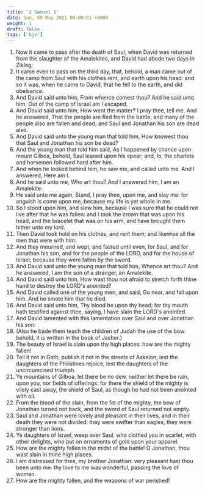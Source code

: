 ```yaml
---
title: '2 Samuel 1'
date: Sun, 09 May 2021 00:00:01 +0000
weight: 1
draft: false
tags: ['kjv'] 
---
```


1. Now it came to pass after the death of Saul, when David was returned from the slaughter of the Amalekites, and David had abode two days in Ziklag;
2. It came even to pass on the third day, that, behold, a man came out of the camp from Saul with his clothes rent, and earth upon his head: and so it was, when he came to David, that he fell to the earth, and did obeisance.
3. And David said unto him, From whence comest thou? And he said unto him, Out of the camp of Israel am I escaped.
4. And David said unto him, How went the matter? I pray thee, tell me. And he answered, That the people are fled from the battle, and many of the people also are fallen and dead; and Saul and Jonathan his son are dead also.
5. And David said unto the young man that told him, How knowest thou that Saul and Jonathan his son be dead?
6. And the young man that told him said, As I happened by chance upon mount Gilboa, behold, Saul leaned upon his spear; and, lo, the chariots and horsemen followed hard after him.
7. And when he looked behind him, he saw me, and called unto me. And I answered, Here am I.
8. And he said unto me, Who art thou? And I answered him, I am an Amalekite.
9. He said unto me again, Stand, I pray thee, upon me, and slay me: for anguish is come upon me, because my life is yet whole in me.
10. So I stood upon him, and slew him, because I was sure that he could not live after that he was fallen: and I took the crown that was upon his head, and the bracelet that was on his arm, and have brought them hither unto my lord.
11. Then David took hold on his clothes, and rent them; and likewise all the men that were with him:
12. And they mourned, and wept, and fasted until even, for Saul, and for Jonathan his son, and for the people of the LORD, and for the house of Israel; because they were fallen by the sword.
13. And David said unto the young man that told him, Whence art thou? And he answered, I am the son of a stranger, an Amalekite.
14. And David said unto him, How wast thou not afraid to stretch forth thine hand to destroy the LORD's anointed?
15. And David called one of the young men, and said, Go near, and fall upon him. And he smote him that he died.
16. And David said unto him, Thy blood be upon thy head; for thy mouth hath testified against thee, saying, I have slain the LORD's anointed.
17. And David lamented with this lamentation over Saul and over Jonathan his son:
18. (Also he bade them teach the children of Judah the use of the bow: behold, it is written in the book of Jasher.)
19. The beauty of Israel is slain upon thy high places: how are the mighty fallen!
20. Tell it not in Gath, publish it not in the streets of Askelon; lest the daughters of the Philistines rejoice, lest the daughters of the uncircumcised triumph.
21. Ye mountains of Gilboa, let there be no dew, neither let there be rain, upon you, nor fields of offerings: for there the shield of the mighty is vilely cast away, the shield of Saul, as though he had not been anointed with oil.
22. From the blood of the slain, from the fat of the mighty, the bow of Jonathan turned not back, and the sword of Saul returned not empty.
23. Saul and Jonathan were lovely and pleasant in their lives, and in their death they were not divided: they were swifter than eagles, they were stronger than lions.
24. Ye daughters of Israel, weep over Saul, who clothed you in scarlet, with other delights, who put on ornaments of gold upon your apparel.
25. How are the mighty fallen in the midst of the battle! O Jonathan, thou wast slain in thine high places.
26. I am distressed for thee, my brother Jonathan: very pleasant hast thou been unto me: thy love to me was wonderful, passing the love of women.
27. How are the mighty fallen, and the weapons of war perished!
